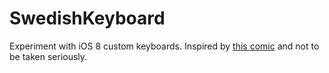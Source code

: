 SwedishKeyboard
===============

Experiment with iOS 8 custom keyboards. Inspired by [this comic](http://ysrnry.co.uk/hurdieho.htm) and not to be taken seriously.
